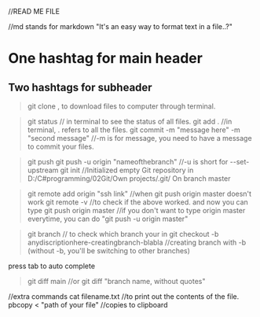 //READ ME FILE

//md stands for markdown "It's an easy way to format text in a file..?"

# One hashtag for main header

## Two hashtags for subheader 
>git clone <link>, to download files to computer through terminal.

>git status // in terminal to see the status of all files.
>git add .   //in terminal, . refers to all the files.
>git commit -m "message here" -m "second message"    //-m is for message, you need to have a message to commit your files.

>git push
>git push -u origin "nameofthebranch"    //-u is short for --set-upstream
>git init    //Initialized empty Git repository in D:/C#programming/02Git/Own projects/.git/
On branch master

>git remote add origin "ssh link"  //when git push origin master doesn't work
>git remote -v     //to check if the above worked. and now you can type
>git push origin master    //if you don't want to type origin master everytime, you can do "git push -u origin master"

>git branch // to check which branch your in
>git checkout -b anydiscriptionhere-creatingbranch-blabla //creating branch with -b (without -b, you'll be switching to other branches)

press tab to auto complete

>git diff main //or git diff "branch name, without quotes"



//extra commands
cat filename.txt    //to print out the contents of the file.
pbcopy < "path of your file"    //copies to clipboard

